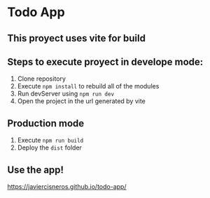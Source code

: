 # Todo App 
## This proyect uses vite for build

## Steps to execute proyect in develope mode: 

1. Clone repository
2. Execute ```npm install``` to rebuild all of the modules
3. Run devServer using ```npm run dev```
4. Open the project in the url generated by vite

## Production mode

1. Execute ```npm run build```
2. Deploy the ```dist``` folder

## Use the app!

https://javiercisneros.github.io/todo-app/

